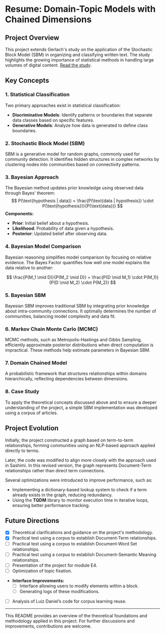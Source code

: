 # Resume: Domain-Topic Models with Chained Dimensions

## Project Overview
This project extends Gerlach's study on the application of the Stochastic Block Model (SBM) in organizing and classifying written text. The study highlights the growing importance of statistical methods in handling large volumes of digital content. [Read the study](https://www.science.org/doi/10.1126/sciadv.aaq1360).

## Key Concepts

### 1. Statistical Classification
Two primary approaches exist in statistical classification:
- **Discriminative Models**: Identify patterns or boundaries that separate data classes based on specific features.
- **Generative Models**: Analyze how data is generated to define class boundaries.

### 2. Stochastic Block Model (SBM)
SBM is a generative model for random graphs, commonly used for community detection. It identifies hidden structures in complex networks by clustering nodes into communities based on connectivity patterns.

### 3. Bayesian Approach
The Bayesian method updates prior knowledge using observed data through Bayes' theorem:
$$
P(\text{hypothesis | data}) = \frac{P(\text{data | hypothesis}) \cdot P(\text{hypothesis})}{P(\text{data})}
$$
**Components:**
- **Prior**: Initial belief about a hypothesis.
- **Likelihood**: Probability of data given a hypothesis.
- **Posterior**: Updated belief after observing data.

### 4. Bayesian Model Comparison
Bayesian reasoning simplifies model comparison by focusing on relative evidence. The Bayes Factor quantifies how well one model explains the data relative to another:

$$
\frac{P(M_1 \mid D)}{P(M_2 \mid D)} = \frac{P(D \mid M_1) \cdot P(M_1)}{P(D \mid M_2) \cdot P(M_2)}
$$

### 5. Bayesian SBM
Bayesian SBM improves traditional SBM by integrating prior knowledge about intra-community connections. It optimally determines the number of communities, balancing model complexity and data fit.

### 6. Markov Chain Monte Carlo (MCMC)
MCMC methods, such as Metropolis-Hastings and Gibbs Sampling, efficiently approximate posterior distributions when direct computation is impractical. These methods help estimate parameters in Bayesian SBM.

### 7. Domain Chained Model
A probabilistic framework that structures relationships within domains hierarchically, reflecting dependencies between dimensions.

### 8. Case Study
To apply the theoretical concepts discussed above and to ensure a deeper understanding of the project, a simple SBM implementation was developed using a corpus of articles.

## Project Evolution
Initially, the project constructed a graph based on term-to-term relationships, forming communities using an NLP-based approach applied directly to terms.

Later, the code was modified to align more closely with the approach used in Sashimi. In this revised version, the graph represents Document-Term relationships rather than direct term connections.

Several optimizations were introduced to improve performance, such as:
- Implementing a dictionary-based lookup system to check if a term already exists in the graph, reducing redundancy.
- Using the **TQDM** library to monitor execution time in iterative loops, ensuring better performance tracking.


## Future Directions
- [x] Theoretical clarifications and guidance on the project's methodology.
- [x] Practical test using a corpus to establish Document-Term relationships.
- [ ] Practical test using a corpus to establish Document-Word Set relationships.
- [ ] Practical test using a corpus to establish Document-Semantic Meaning relationships.
- [ ] Presentation of the project for module E4.
- [ ] Optimization of topic fixation.
- **Interface Improvements:**
  - [ ] Interface allowing users to modify elements within a block.
  - [ ] Generating logs of these modifications.
- [ ] Analysis of Luiz Daniel’s code for corpus learning reuse.


---
This README provides an overview of the theoretical foundations and methodology applied in this project. For further discussions and improvements, contributions are welcome.

